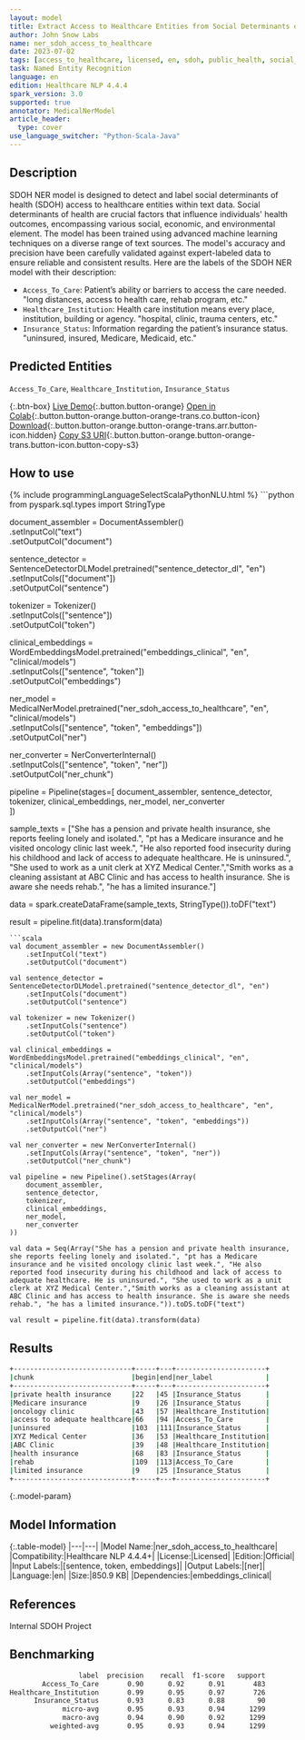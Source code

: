 ```yaml
---
layout: model
title: Extract Access to Healthcare Entities from Social Determinants of Health Texts
author: John Snow Labs
name: ner_sdoh_access_to_healthcare
date: 2023-07-02
tags: [access_to_healthcare, licensed, en, sdoh, public_health, social_determinants, healthcare]
task: Named Entity Recognition
language: en
edition: Healthcare NLP 4.4.4
spark_version: 3.0
supported: true
annotator: MedicalNerModel
article_header:
  type: cover
use_language_switcher: "Python-Scala-Java"
---
```


## Description

SDOH NER model is designed to detect and label social determinants of health (SDOH)  access to healthcare entities within text data. Social determinants of health are crucial factors that influence individuals' health outcomes, encompassing various social, economic, and environmental element. 
The model has been trained using advanced machine learning techniques on a diverse range of text sources. The model's accuracy and precision have been carefully validated against expert-labeled data to ensure reliable and consistent results. Here are the labels of the SDOH NER model with their description:

- `Access_To_Care`: Patient’s ability or barriers to access the care needed. "long distances, access to health care, rehab program, etc."
- `Healthcare_Institution`:  Health care institution means every place, institution, building or agency. "hospital, clinic, trauma centers, etc."
- `Insurance_Status`: Information regarding the patient’s insurance status. "uninsured, insured, Medicare, Medicaid, etc."

## Predicted Entities

`Access_To_Care`, `Healthcare_Institution`, `Insurance_Status`

{:.btn-box}
[Live Demo](https://demo.johnsnowlabs.com/healthcare/SDOH/){:.button.button-orange}
[Open in Colab](https://colab.research.google.com/github/JohnSnowLabs/spark-nlp-workshop/blob/master/healthcare-nlp/27.0.Social_Determinant_of_Health_Models.ipynb){:.button.button-orange.button-orange-trans.co.button-icon}
[Download](https://s3.amazonaws.com/auxdata.johnsnowlabs.com/clinical/models/ner_sdoh_access_to_healthcare_en_4.4.4_3.0_1688317404315.zip){:.button.button-orange.button-orange-trans.arr.button-icon.hidden}
[Copy S3 URI](s3://auxdata.johnsnowlabs.com/clinical/models/ner_sdoh_access_to_healthcare_en_4.4.4_3.0_1688317404315.zip){:.button.button-orange.button-orange-trans.button-icon.button-copy-s3}

## How to use



<div class="tabs-box" markdown="1">
{% include programmingLanguageSelectScalaPythonNLU.html %}
```python
from pyspark.sql.types import StringType

document_assembler = DocumentAssembler()\
    .setInputCol("text")\
    .setOutputCol("document")

sentence_detector = SentenceDetectorDLModel.pretrained("sentence_detector_dl", "en")\
    .setInputCols(["document"])\
    .setOutputCol("sentence")

tokenizer = Tokenizer()\
    .setInputCols(["sentence"])\
    .setOutputCol("token")

clinical_embeddings = WordEmbeddingsModel.pretrained("embeddings_clinical", "en", "clinical/models")\
    .setInputCols(["sentence", "token"])\
    .setOutputCol("embeddings")

ner_model = MedicalNerModel.pretrained("ner_sdoh_access_to_healthcare", "en", "clinical/models")\
    .setInputCols(["sentence", "token", "embeddings"])\
    .setOutputCol("ner")

ner_converter = NerConverterInternal()\
    .setInputCols(["sentence", "token", "ner"])\
    .setOutputCol("ner_chunk")

pipeline = Pipeline(stages=[
    document_assembler, 
    sentence_detector,
    tokenizer,
    clinical_embeddings,
    ner_model,
    ner_converter   
    ])

sample_texts = ["She has a pension and private health insurance, she reports feeling lonely and isolated.", "pt has a Medicare insurance and he visited oncology clinic last week.", "He also reported food insecurity during his childhood and lack of access to adequate healthcare. He is uninsured.", "She used to work as a unit clerk at XYZ Medical Center.","Smith works as a cleaning assistant at ABC Clinic and has access to health insurance. She is aware she needs rehab.", "he has a limited insurance."]

data = spark.createDataFrame(sample_texts, StringType()).toDF("text")

result = pipeline.fit(data).transform(data)
```
```scala
val document_assembler = new DocumentAssembler()
    .setInputCol("text")
    .setOutputCol("document")

val sentence_detector = SentenceDetectorDLModel.pretrained("sentence_detector_dl", "en")
    .setInputCols("document")
    .setOutputCol("sentence")

val tokenizer = new Tokenizer()
    .setInputCols("sentence")
    .setOutputCol("token")

val clinical_embeddings = WordEmbeddingsModel.pretrained("embeddings_clinical", "en", "clinical/models")
    .setInputCols(Array("sentence", "token"))
    .setOutputCol("embeddings")

val ner_model = MedicalNerModel.pretrained("ner_sdoh_access_to_healthcare", "en", "clinical/models")
    .setInputCols(Array("sentence", "token", "embeddings"))
    .setOutputCol("ner")

val ner_converter = new NerConverterInternal()
    .setInputCols(Array("sentence", "token", "ner"))
    .setOutputCol("ner_chunk")

val pipeline = new Pipeline().setStages(Array(
    document_assembler, 
    sentence_detector,
    tokenizer,
    clinical_embeddings,
    ner_model,
    ner_converter   
))

val data = Seq(Array("She has a pension and private health insurance, she reports feeling lonely and isolated.", "pt has a Medicare insurance and he visited oncology clinic last week.", "He also reported food insecurity during his childhood and lack of access to adequate healthcare. He is uninsured.", "She used to work as a unit clerk at XYZ Medical Center.","Smith works as a cleaning assistant at ABC Clinic and has access to health insurance. She is aware she needs rehab.", "he has a limited insurance.")).toDS.toDF("text")

val result = pipeline.fit(data).transform(data)
```
</div>

## Results

```bash
+-----------------------------+-----+---+----------------------+
|chunk                        |begin|end|ner_label             |
+-----------------------------+-----+---+----------------------+
|private health insurance     |22   |45 |Insurance_Status      |
|Medicare insurance           |9    |26 |Insurance_Status      |
|oncology clinic              |43   |57 |Healthcare_Institution|
|access to adequate healthcare|66   |94 |Access_To_Care        |
|uninsured                    |103  |111|Insurance_Status      |
|XYZ Medical Center           |36   |53 |Healthcare_Institution|
|ABC Clinic                   |39   |48 |Healthcare_Institution|
|health insurance             |68   |83 |Insurance_Status      |
|rehab                        |109  |113|Access_To_Care        |
|limited insurance            |9    |25 |Insurance_Status      |
+-----------------------------+-----+---+----------------------+
```

{:.model-param}
## Model Information

{:.table-model}
|---|---|
|Model Name:|ner_sdoh_access_to_healthcare|
|Compatibility:|Healthcare NLP 4.4.4+|
|License:|Licensed|
|Edition:|Official|
|Input Labels:|[sentence, token, embeddings]|
|Output Labels:|[ner]|
|Language:|en|
|Size:|850.9 KB|
|Dependencies:|embeddings_clinical|

## References

Internal SDOH Project

## Benchmarking

```bash
                 label  precision    recall  f1-score   support
        Access_To_Care       0.90      0.92      0.91       483
Healthcare_Institution       0.99      0.95      0.97       726
      Insurance_Status       0.93      0.83      0.88        90
             micro-avg       0.95      0.93      0.94      1299
             macro-avg       0.94      0.90      0.92      1299
          weighted-avg       0.95      0.93      0.94      1299
```